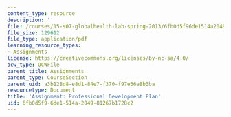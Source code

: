 ```yaml
---
content_type: resource
description: ''
file: /courses/15-s07-globalhealth-lab-spring-2013/6fb0d5f96de1514a204981267b1728c2_MIT15_S07S13_profdevplan.pdf
file_size: 129612
file_type: application/pdf
learning_resource_types:
- Assignments
license: https://creativecommons.org/licenses/by-nc-sa/4.0/
ocw_type: OCWFile
parent_title: Assignments
parent_type: CourseSection
parent_uid: a3b128d8-e8d1-84e7-f370-f97e36e8b3ba
resourcetype: Document
title: 'Assignment: Professional Development Plan'
uid: 6fb0d5f9-6de1-514a-2049-81267b1728c2
---
```

